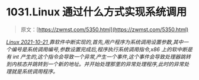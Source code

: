 <!--yml
category: 未分类
date: 0001-01-01 00:00:00
-->

# 1031.Linux 通过什么方式实现系统调用

> 原文：[https://zwmst.com/5350.html](https://zwmst.com/5350.html)

   [ *Linux* ](https://zwmst.com/linux)*[ <time datetime="2021-10-22T00:33:33+08:00"> 2021-10-21 </time> ](https://zwmst.com/5350.html)  靠软件中断实现的,首先,用户程序为系统调用设置参数,其中一个编号是系统调用编号,参数设置完成后,程序执行系统调用指令,x86 上的软中断是有 int 产生的,这个指令会导致一个异常,产生一个事件,这个事件会导致处理器跳转到内核态并跳转到一个新的地址。并开始处理那里的异常处理程序,此时的异常处理就是系统调用程序。*